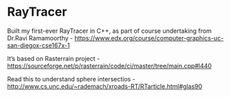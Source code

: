 # RayTracer

Built my first-ever RayTracer in C++, as part of course undertaking from Dr.Ravi Ramamoorthy - https://www.edx.org/course/computer-graphics-uc-san-diegox-cse167x-1

It’s based on Rasterrain project - https://sourceforge.net/p/rasterrain/code/ci/master/tree/main.cpp#l440

Read this to understand sphere intersectios - http://www.cs.unc.edu/~rademach/xroads-RT/RTarticle.html#glas90
